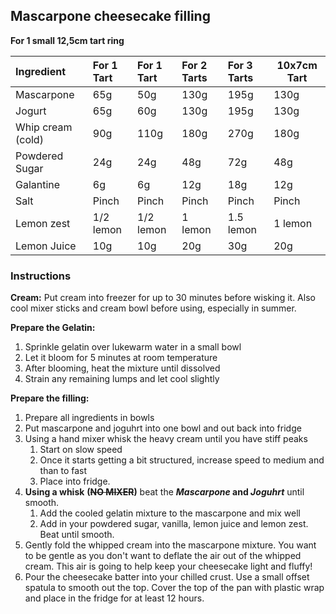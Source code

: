 ## Mascarpone cheesecake filling
**For 1 small 12,5cm tart ring**

| Ingredient        | For 1 Tart | For 1 Tart | For 2 Tarts | For 3 Tarts | 10x7cm Tart |
| :---------------- | :--------- | :--------- | :---------- | :---------- | ----------- |
| Mascarpone        | 65g        | 50g        | 130g        | 195g        | 130g        |
| Jogurt            | 65g        | 60g        | 130g        | 195g        | 130g        |
| Whip cream (cold) | 90g        | 110g       | 180g        | 270g        | 180g        |
| Powdered Sugar    | 24g        | 24g        | 48g         | 72g         | 48g         |
| Galantine         | 6g         | 6g         | 12g         | 18g         | 12g         |
| Salt              | Pinch      | Pinch      | Pinch       | Pinch       | Pinch       |
| Lemon zest        | 1/2 lemon  | 1/2 lemon  | 1 lemon     | 1.5 lemon   | 1 lemon     |
| Lemon Juice       | 10g        | 10g        | 20g         | 30g         | 20g         |



### Instructions

**Cream:** Put cream into freezer for up to 30 minutes before wisking it.
Also cool mixer sticks and cream bowl before using, especially in summer.

**Prepare the Gelatin:**
1. Sprinkle gelatin over lukewarm water in a small bowl
2. Let it bloom for 5 minutes at room temperature
3. After blooming, heat the mixture until dissolved
4. Strain any remaining lumps and let cool slightly

**Prepare the filling:**
1. Prepare all ingredients in bowls
2. Put mascarpone and joguhrt into one bowl and out back into fridge
3. Using a hand mixer whisk the heavy cream until you have stiff peaks
	1. Start on slow speed
	2. Once it starts getting a bit structured, increase speed to medium and than to fast
	3. Place into fridge.
4. **Using a whisk** **(~~NO MIXER~~)** beat the ***Mascarpone* and *Joguhrt*** until smooth. 
	1. Add the cooled gelatin mixture to the mascarpone and mix well
	2. Add in your powdered sugar, vanilla, lemon juice and lemon zest. Beat until smooth.
5. Gently fold the whipped cream into the mascarpone mixture. You want to be gentle as you don't want to deflate the air out of the whipped cream. This air is going to help keep your cheesecake light and fluffy!
6. Pour the cheesecake batter into your chilled crust. Use a small offset spatula to smooth out the top. Cover the top of the pan with plastic wrap and place in the fridge for at least 12 hours. 